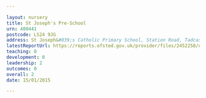 ```yaml
---

layout: nursery
title: St Joseph's Pre-School
urn: 400441
postcode: LS24 9JG
address: St Joseph&#039;s Catholic Primary School, Station Road, Tadcaster, North Yorkshire, LS24 9JG
latestReportUrl: https://reports.ofsted.gov.uk/provider/files/2452258/urn/400441.pdf
teaching: 0
development: 0
leadership: 2
outcomes: 0
overall: 2
date: 15/01/2015

---
```

